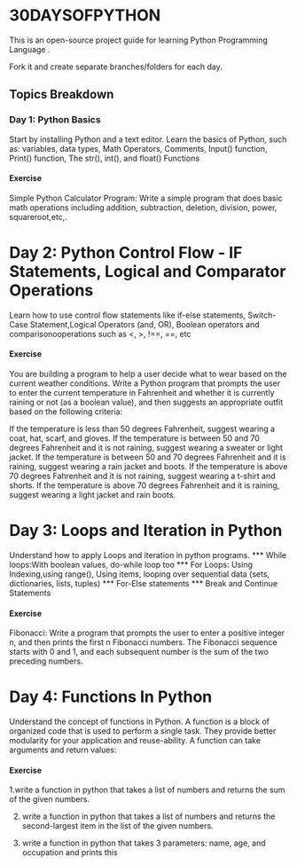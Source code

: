 # 30DAYSOFPYTHON

This is an open-source project guide for learning Python Programming Language .

Fork it and create separate branches/folders for each day. 

## Topics Breakdown

### Day 1: Python Basics
Start by installing Python and a text editor. Learn the basics of Python, such as: 
 variables, data types, Math Operators, Comments, Input() function, Print() function, The str(), int(), and float() Functions

#### Exercise
Simple Python Calculator Program: Write a simple program that does basic math operations including addition, subtraction, deletion, division, power, squareroot,etc,. 


# Day 2: Python Control Flow - IF Statements, Logical and Comparator Operations
Learn how to use control flow statements like if-else statements, Switch-Case Statement,Logical Operators (and, OR), Boolean operators and comparisonooperations such as <, >, !==, ==, etc
#### Exercise
You are building a program to help a user decide what to wear based on the current weather conditions. Write a Python program that prompts the user to enter the current temperature in Fahrenheit and whether it is currently raining or not (as a boolean value), and then suggests an appropriate outfit based on the following criteria:

If the temperature is less than 50 degrees Fahrenheit, suggest wearing a coat, hat, scarf, and gloves. If the temperature is between 50 and 70 degrees Fahrenheit and it is not raining, suggest wearing a sweater or light jacket. If the temperature is between 50 and 70 degrees Fahrenheit and it is raining, suggest wearing a rain jacket and boots. If the temperature is above 70 degrees Fahrenheit and it is not raining, suggest wearing a t-shirt and shorts. If the temperature is above 70 degrees Fahrenheit and it is raining, suggest wearing a light jacket and rain boots.

# Day 3: Loops and Iteration in Python
Understand how to apply Loops and iteration in python programs. *** While loops:With boolean values, do-while loop too *** For Loops: Using Indexing,using range(), Using items, looping over sequential data (sets, dictionaries, lists, tuples) *** For-Else statements *** Break and Continue Statements

#### Exercise
Fibonacci: Write a program that prompts the user to enter a positive integer n, and then prints the first n Fibonacci numbers. The Fibonacci sequence starts with 0 and 1, and each subsequent number is the sum of the two preceding numbers.
# Day 4: Functions In Python
Understand the concept of functions in Python. A function is a block of organized code that is used to perform a single task. They provide better modularity for your application and reuse-ability. A function can take arguments and return values:

#### Exercise
1.write a function in python that takes a list of numbers and returns the sum of the given numbers. 

2. write a function in python that takes a list of numbers and returns the second-largest item in the list of the given numbers. 

 3. write a function in python that takes 3 parameters: name, age, and occupation and prints this 













